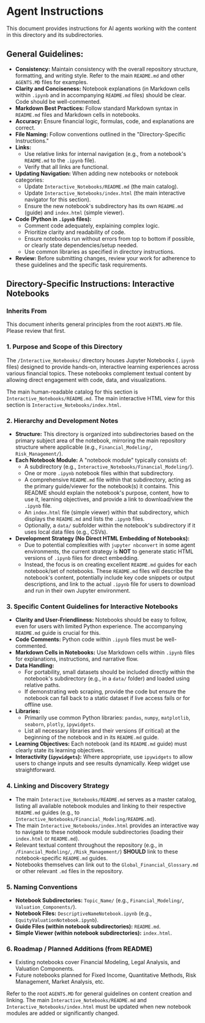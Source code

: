 # Agent Instructions

This document provides instructions for AI agents working with the content in this directory and its subdirectories.

## General Guidelines:

*   **Consistency:** Maintain consistency with the overall repository structure, formatting, and writing style. Refer to the main `README.md` and other `AGENTS.MD` files for examples.
*   **Clarity and Conciseness:** Notebook explanations (in Markdown cells within `.ipynb` and in accompanying `README.md` files) should be clear. Code should be well-commented.
*   **Markdown Best Practices:** Follow standard Markdown syntax in `README.md` files and Markdown cells in notebooks.
*   **Accuracy:** Ensure financial logic, formulas, code, and explanations are correct.
*   **File Naming:** Follow conventions outlined in the "Directory-Specific Instructions."
*   **Links:**
    *   Use relative links for internal navigation (e.g., from a notebook's `README.md` to the `.ipynb` file).
    *   Verify that all links are functional.
*   **Updating Navigation:** When adding new notebooks or notebook categories:
    *   Update `Interactive_Notebooks/README.md` (the main catalog).
    *   Update `Interactive_Notebooks/index.html` (the main interactive navigator for this section).
    *   Ensure the new notebook's subdirectory has its own `README.md` (guide) and `index.html` (simple viewer).
*   **Code (Python in `.ipynb` files):**
    *   Comment code adequately, explaining complex logic.
    *   Prioritize clarity and readability of code.
    *   Ensure notebooks run without errors from top to bottom if possible, or clearly state dependencies/setup needed.
    *   Use common libraries as specified in directory instructions.
*   **Review:** Before submitting changes, review your work for adherence to these guidelines and the specific task requirements.

## Directory-Specific Instructions: Interactive Notebooks

### Inherits From
This document inherits general principles from the root `AGENTS.MD` file. Please review that first.

### 1. Purpose and Scope of this Directory
The `/Interactive_Notebooks/` directory houses Jupyter Notebooks (`.ipynb` files) designed to provide hands-on, interactive learning experiences across various financial topics. These notebooks complement textual content by allowing direct engagement with code, data, and visualizations.

The main human-readable catalog for this section is `Interactive_Notebooks/README.md`.
The main interactive HTML view for this section is `Interactive_Notebooks/index.html`.

### 2. Hierarchy and Development Notes
*   **Structure:** This directory is organized into subdirectories based on the primary subject area of the notebook, mirroring the main repository structure where applicable (e.g., `Financial_Modeling/`, `Risk_Management/`).
*   **Each Notebook Module:** A "notebook module" typically consists of:
    *   A subdirectory (e.g., `Interactive_Notebooks/Financial_Modeling/`).
    *   One or more `.ipynb` notebook files within that subdirectory.
    *   A comprehensive `README.md` file within that subdirectory, acting as the primary guide/viewer for the notebook(s) it contains. This README should explain the notebook's purpose, content, how to use it, learning objectives, and provide a link to download/view the `.ipynb` file.
    *   An `index.html` file (simple viewer) within that subdirectory, which displays the `README.md` and lists the `.ipynb` files.
    *   Optionally, a `data/` subfolder within the notebook's subdirectory if it uses local data files (e.g., CSVs).
*   **Development Strategy (No Direct HTML Embedding of Notebooks):**
    *   Due to potential complexities with `jupyter nbconvert` in some agent environments, the current strategy is **NOT** to generate static HTML versions of `.ipynb` files for direct embedding.
    *   Instead, the focus is on creating excellent `README.md` guides for each notebook/set of notebooks. These `README.md` files will describe the notebook's content, potentially include key code snippets or output descriptions, and link to the actual `.ipynb` file for users to download and run in their own Jupyter environment.

### 3. Specific Content Guidelines for Interactive Notebooks
*   **Clarity and User-Friendliness:** Notebooks should be easy to follow, even for users with limited Python experience. The accompanying `README.md` guide is crucial for this.
*   **Code Comments:** Python code within `.ipynb` files must be well-commented.
*   **Markdown Cells in Notebooks:** Use Markdown cells within `.ipynb` files for explanations, instructions, and narrative flow.
*   **Data Handling:**
    *   For portability, small datasets should be included directly within the notebook's subdirectory (e.g., in a `data/` folder) and loaded using relative paths.
    *   If demonstrating web scraping, provide the code but ensure the notebook can fall back to a static dataset if live access fails or for offline use.
*   **Libraries:**
    *   Primarily use common Python libraries: `pandas`, `numpy`, `matplotlib`, `seaborn`, `plotly`, `ipywidgets`.
    *   List all necessary libraries and their versions (if critical) at the beginning of the notebook and in its `README.md` guide.
*   **Learning Objectives:** Each notebook (and its `README.md` guide) must clearly state its learning objectives.
*   **Interactivity (`ipywidgets`):** Where appropriate, use `ipywidgets` to allow users to change inputs and see results dynamically. Keep widget use straightforward.

### 4. Linking and Discovery Strategy
*   The main `Interactive_Notebooks/README.md` serves as a master catalog, listing all available notebook modules and linking to their respective `README.md` guides (e.g., to `Interactive_Notebooks/Financial_Modeling/README.md`).
*   The main `Interactive_Notebooks/index.html` provides an interactive way to navigate to these notebook module subdirectories (loading their `index.html` or `README.md`).
*   Relevant textual content throughout the repository (e.g., in `/Financial_Modeling/`, `/Risk_Management/`) **SHOULD** link to these notebook-specific `README.md` guides.
*   Notebooks themselves can link out to the `Global_Financial_Glossary.md` or other relevant `.md` files in the repository.

### 5. Naming Conventions
*   **Notebook Subdirectories:** `Topic_Name/` (e.g., `Financial_Modeling/`, `Valuation_Components/`).
*   **Notebook Files:** `DescriptiveNameNotebook.ipynb` (e.g., `EquityValuationNotebook.ipynb`).
*   **Guide Files (within notebook subdirectories):** `README.md`.
*   **Simple Viewer (within notebook subdirectories):** `index.html`.

### 6. Roadmap / Planned Additions (from README)
*   Existing notebooks cover Financial Modeling, Legal Analysis, and Valuation Components.
*   Future notebooks planned for Fixed Income, Quantitative Methods, Risk Management, Market Analysis, etc.

Refer to the root `AGENTS.MD` for general guidelines on content creation and linking.
The main `Interactive_Notebooks/README.md` and `Interactive_Notebooks/index.html` must be updated when new notebook modules are added or significantly changed.
